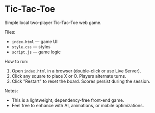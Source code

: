 # Tic-Tac-Toe

Simple local two-player Tic-Tac-Toe web game.

Files:
- `index.html` — game UI
- `style.css` — styles
- `script.js` — game logic

How to run:
1. Open `index.html` in a browser (double-click or use Live Server).
2. Click any square to place X or O. Players alternate turns.
3. Click "Restart" to reset the board. Scores persist during the session.

Notes:
- This is a lightweight, dependency-free front-end game.
- Feel free to enhance with AI, animations, or mobile optimizations.
